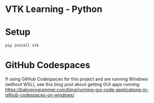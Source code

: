 # VTK Learning - Python

# Setup
`pip install vtk`

# GitHub Codespaces
If using GitHub Codespaces for this project and are running Windows (without WSL), see this blog post about getting GUI apps running: https://babyprogrammer.com/blog/running-gui-code-applications-in-github-codespaces-on-windows/
